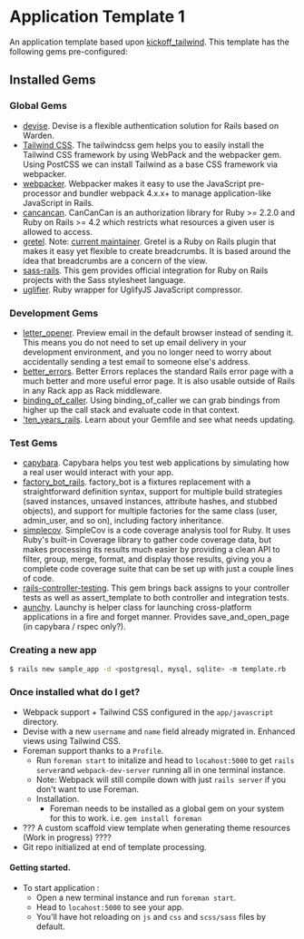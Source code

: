 # Application Template 1

An application template based upon [kickoff_tailwind](https://github.com/justalever/kickoff_tailwind). This template has the following gems pre-configured:


## Installed Gems

### Global Gems
- [devise](https://github.com/plataformatec/devise). Devise is a flexible authentication solution for Rails based on Warden.
- [Tailwind CSS](https://github.com/IcaliaLabs/tailwindcss-rails). The tailwindcss gem helps you to easily install the Tailwind CSS framework by using WebPack and the webpacker gem. Using PostCSS we can install Tailwind as a base CSS framework via webpacker.
- [webpacker](https://github.com/rails/webpacker/tree/v4.0.2). Webpacker makes it easy to use the JavaScript pre-processor and bundler webpack 4.x.x+ to manage application-like JavaScript in Rails.
- [cancancan](https://github.com/CanCanCommunity/cancancan). CanCanCan is an authorization library for Ruby >= 2.2.0 and Ruby on Rails >= 4.2 which restricts what resources a given user is allowed to access.
- [gretel](https://github.com/lassebunk/gretel). Note: [current maintainer](https://github.com/WilHall/gretel). Gretel is a Ruby on Rails plugin that makes it easy yet flexible to create breadcrumbs. It is based around the idea that breadcrumbs are a concern of the view.
- [sass-rails](https://github.com/rails/sass-rails). This gem provides official integration for Ruby on Rails projects with the Sass stylesheet language.
- [uglifier](https://github.com/lautis/uglifier). Ruby wrapper for UglifyJS JavaScript compressor.

### Development Gems
- [letter_opener](https://github.com/ryanb/letter_opener). Preview email in the default browser instead of sending it. This means you do not need to set up email delivery in your development environment, and you no longer need to worry about accidentally sending a test email to someone else's address.
- [better_errors](https://github.com/BetterErrors/better_errors). Better Errors replaces the standard Rails error page with a much better and more useful error page. It is also usable outside of Rails in any Rack app as Rack middleware.
- [binding_of_caller](https://github.com/banister/binding_of_caller). Using binding_of_caller we can grab bindings from higher up the call stack and evaluate code in that context.
- ['ten_years_rails](https://github.com/clio/ten_years_rails). Learn about your Gemfile and see what needs updating.

### Test Gems
- [capybara](https://github.com/teamcapybara/capybara). Capybara helps you test web applications by simulating how a real user would interact with your app.
- [factory_bot_rails](https://github.com/thoughtbot/factory_bot_rails). factory_bot is a fixtures replacement with a straightforward definition syntax, support for multiple build strategies (saved instances, unsaved instances, attribute hashes, and stubbed objects), and support for multiple factories for the same class (user, admin_user, and so on), including factory inheritance.
- [simplecov](https://github.com/colszowka/simplecov/). SimpleCov is a code coverage analysis tool for Ruby. It uses Ruby's built-in Coverage library to gather code coverage data, but makes processing its results much easier by providing a clean API to filter, group, merge, format, and display those results, giving you a complete code coverage suite that can be set up with just a couple lines of code.
- [rails-controller-testing](https://github.com/rails/rails-controller-testing). This gem brings back assigns to your controller tests as well as assert_template to both controller and integration tests.
- [aunchy](https://github.com/copiousfreetime/launchy). Launchy is helper class for launching cross-platform applications in a fire and forget manner. Provides save_and_open_page (in capybara / rspec only?).

### Creating a new app

```bash
$ rails new sample_app -d <postgresql, mysql, sqlite> -m template.rb
```

### Once installed what do I get?

- Webpack support + Tailwind CSS configured in the `app/javascript` directory.
- Devise with a new `username` and `name` field already migrated in. Enhanced views using Tailwind CSS.
- Foreman support thanks to a `Profile`.
    - Run `foreman start` to initalize and head to `locahost:5000` to get `rails server`and `webpack-dev-server` running all in one terminal instance.
    - Note: Webpack will still compile down with just `rails server` if you don't want to use Foreman.
    - Installation.
        - Foreman needs to be installed as a global gem on your system for this to work. i.e. `gem install foreman`
- ??? A custom scaffold view template when generating theme resources (Work in progress) ????
- Git repo initialized at end of template processing.

#### Getting started.

- To start application :
    - Open a new terminal instance and run `foreman start`.
    - Head to `locahost:5000` to see your app.
    - You'll have hot reloading on `js` and `css` and `scss/sass` files by default.
